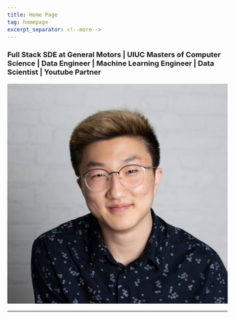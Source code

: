 ```yaml
---
title: Home Page
tag: homepage
excerpt_separator: <!--more-->
---
```


### <b>Full Stack SDE at General Motors | UIUC Masters of Computer Science | Data Engineer | Machine Learning Engineer | Data Scientist | Youtube Partner</b>

![profile](/imgs/profile.jpg)

---

<!--more-->